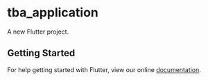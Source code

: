 # tba_application

A new Flutter project.

## Getting Started

For help getting started with Flutter, view our online
[documentation](https://flutter.io/).

